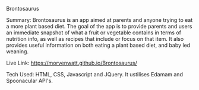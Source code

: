 Brontosaurus

Summary:
Brontosaurus is an app aimed at parents and anyone trying to eat a more plant based diet. The goal of the app is to provide parents 
and users an immediate snapshot of what a fruit or vegetable contains in terms of nutrition info, as well as recipes that include or 
focus on that item. It also provides useful information on both eating a plant based diet, and baby led weaning. 

Live Link:
https://morvenwatt.github.io/Brontosaurus/

Tech Used:
HTML, CSS, Javascript and JQuery.
It ustilises Edamam and Spoonacular API's.
